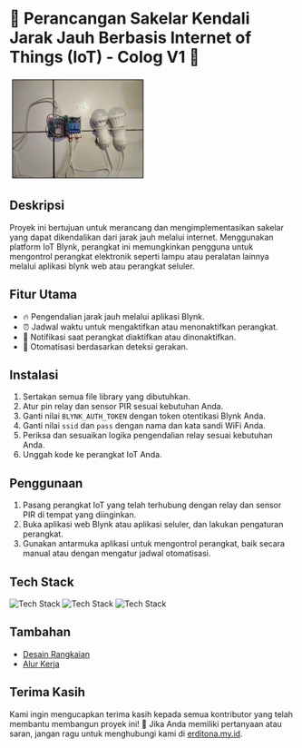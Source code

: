 # 🚀 Perancangan Sakelar Kendali Jarak Jauh Berbasis Internet of Things (IoT) - Colog V1 🌟

![Logo Proyek](https://github.com/erditona/Proyek-1/blob/e00264ca5ce462b7f93b446b10a77f23b5e4496d/Dokumentasi%20CologV1.png)

## Deskripsi
Proyek ini bertujuan untuk merancang dan mengimplementasikan sakelar yang dapat dikendalikan dari jarak jauh melalui internet. Menggunakan platform IoT Blynk, perangkat ini memungkinkan pengguna untuk mengontrol perangkat elektronik seperti lampu atau peralatan lainnya melalui aplikasi blynk web atau perangkat seluler.

## Fitur Utama
- 🔥 Pengendalian jarak jauh melalui aplikasi Blynk.
- ⏰ Jadwal waktu untuk mengaktifkan atau menonaktifkan perangkat.
- 📲 Notifikasi saat perangkat diaktifkan atau dinonaktifkan.
- 🚨 Otomatisasi berdasarkan deteksi gerakan.

## Instalasi
1. Sertakan semua file library yang dibutuhkan.
2. Atur pin relay dan sensor PIR sesuai kebutuhan Anda.
3. Ganti nilai `BLYNK_AUTH_TOKEN` dengan token otentikasi Blynk Anda.
4. Ganti nilai `ssid` dan `pass` dengan nama dan kata sandi WiFi Anda.
5. Periksa dan sesuaikan logika pengendalian relay sesuai kebutuhan Anda.
6. Unggah kode ke perangkat IoT Anda.

## Penggunaan
1. Pasang perangkat IoT yang telah terhubung dengan relay dan sensor PIR di tempat yang diinginkan.
2. Buka aplikasi web Blynk atau aplikasi seluler, dan lakukan pengaturan perangkat.
3. Gunakan antarmuka aplikasi untuk mengontrol perangkat, baik secara manual atau dengan mengatur jadwal otomatisasi.

## Tech Stack
![Tech Stack](https://img.shields.io/badge/ESP8266-Board-orange)
![Tech Stack](https://img.shields.io/badge/Blynk-Platform-blue)
![Tech Stack](https://img.shields.io/badge/C++-Language-green)

## Tambahan
- [Desain Rangkaian](https://github.com/erditona/Proyek-1/assets/91595733/923e46b0-29af-4793-875e-6c22a6326d3f)
- [Alur Kerja](https://drive.google.com/file/d/1iHByD0vXP084TimNgTG__yRUbvysjNyx/view?usp=sharing)

## Terima Kasih
Kami ingin mengucapkan terima kasih kepada semua kontributor yang telah membantu membangun proyek ini! 🙏
Jika Anda memiliki pertanyaan atau saran, jangan ragu untuk menghubungi kami di [erditona.my.id](https://erditona.my.id).
